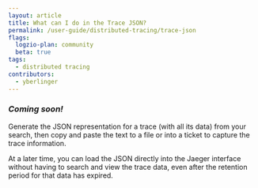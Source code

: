 ```yaml
---
layout: article
title: What can I do in the Trace JSON?
permalink: /user-guide/distributed-tracing/trace-json
flags:
  logzio-plan: community
  beta: true
tags:
  - distributed tracing
contributors:
  - yberlinger
---
```

### **_Coming soon!_**

Generate the JSON representation for a trace (with all its data) from your search, then copy and paste the text to a file or into a ticket to capture the trace information. 

At a later time, you can load the JSON directly into the Jaeger interface without having to search and view the trace data, even after the retention period for that data has expired. 


